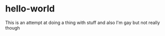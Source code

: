 # hello-world
This is an attempt at doing a thing with stuff and also I'm gay but not really though 
